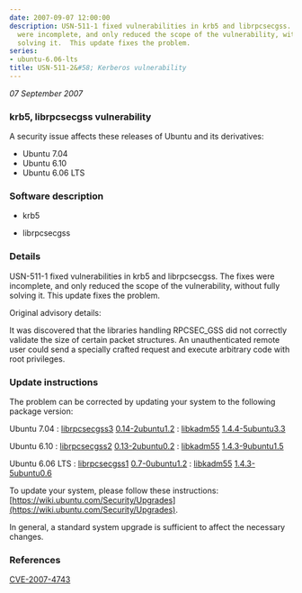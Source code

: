 ```yaml
---
date: 2007-09-07 12:00:00
description: USN-511-1 fixed vulnerabilities in krb5 and librpcsecgss.  The fixes
  were incomplete, and only reduced the scope of the vulnerability, without fully
  solving it.  This update fixes the problem.
series:
- ubuntu-6.06-lts
title: USN-511-2&#58; Kerberos vulnerability
---
```


*07 September 2007*

### krb5, librpcsecgss vulnerability

A security issue affects these releases of Ubuntu and its derivatives:

* Ubuntu 7.04
* Ubuntu 6.10
* Ubuntu 6.06 LTS

### Software description

* krb5 

* librpcsecgss 

### Details

USN-511-1 fixed vulnerabilities in krb5 and librpcsecgss. The fixes were incomplete, and only reduced the scope of the vulnerability, without fully solving it. This update fixes the problem.

Original advisory details:

 It was discovered that the libraries handling RPCSEC_GSS did not correctly validate the size of certain packet structures. An unauthenticated remote user could send a specially crafted request and execute arbitrary code with root privileges. 

### Update instructions

The problem can be corrected by updating your system to the following package version:

Ubuntu 7.04
 : [librpcsecgss3](https://launchpad.net/ubuntu/+source/librpcsecgss) <span> [0.14-2ubuntu1.2](https://launchpad.net/ubuntu/+source/librpcsecgss/0.14-2ubuntu1.2) </span> 
 : [libkadm55](https://launchpad.net/ubuntu/+source/krb5) <span> [1.4.4-5ubuntu3.3](https://launchpad.net/ubuntu/+source/krb5/1.4.4-5ubuntu3.3) </span> 

Ubuntu 6.10
 : [librpcsecgss2](https://launchpad.net/ubuntu/+source/librpcsecgss) <span> [0.13-2ubuntu0.2](https://launchpad.net/ubuntu/+source/librpcsecgss/0.13-2ubuntu0.2) </span> 
 : [libkadm55](https://launchpad.net/ubuntu/+source/krb5) <span> [1.4.3-9ubuntu1.5](https://launchpad.net/ubuntu/+source/krb5/1.4.3-9ubuntu1.5) </span> 

Ubuntu 6.06 LTS
 : [librpcsecgss1](https://launchpad.net/ubuntu/+source/librpcsecgss) <span> [0.7-0ubuntu1.2](https://launchpad.net/ubuntu/+source/librpcsecgss/0.7-0ubuntu1.2) </span> 
 : [libkadm55](https://launchpad.net/ubuntu/+source/krb5) <span> [1.4.3-5ubuntu0.6](https://launchpad.net/ubuntu/+source/krb5/1.4.3-5ubuntu0.6) </span> 

To update your system, please follow these instructions: [https://wiki.ubuntu.com/Security/Upgrades](https://wiki.ubuntu.com/Security/Upgrades).

In general, a standard system upgrade is sufficient to affect the necessary changes. 

### References

 
 [CVE-2007-4743](http://people.ubuntu.com/~ubuntu-security/cve/CVE-2007-4743)